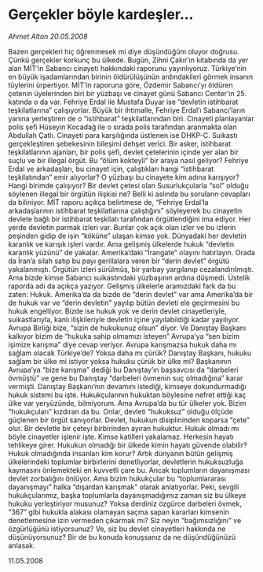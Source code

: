 # Gerçekler böyle kardeşler...

*Ahmet Altan 20.05.2008*

<div class="yazi">Bazen gerçekleri hiç öğrenmesek mi diye düşündüğüm oluyor doğrusu.
Çünkü gerçekler korkunç bu ülkede.
Bugün, Zihni Çakır’ın kitabında da yer alan MİT’in Sabancı cinayeti hakkındaki raporunu yayınlıyoruz.
Türkiye’nin en büyük işadamlarından birinin öldürülüşünün ardındakileri görmek insanın tüylerini ürpertiyor.
MİT’in raporuna göre, Özdemir Sabancı’yı öldüren çetenin üyelerinden biri bir yüzbaşı ve cinayet günü Sabancı Center’ın 25. katında o da var.
Fehriye Erdal ile Mustafa Duyar ise “devletin istihbarat teşkilatlarına” çalışıyorlar.
Büyük bir ihtimalle, Fehriye Erdal’ı Sabancı’ların yanına yerleştiren de o “istihbarat” teşkilatlarından biri.
Cinayeti planlayanlar polis şefi Hüseyin Kocadağ ile o sırada polis tarafından aranmakta olan Abdullah Çatlı.
Cinayeti para karşılığında üstlenen ise DHKP-C.
Suikastı gerçekleştiren şebekesinin bileşimi dehşet verici.
Bir asker, istihbarat teşkilatlarının ajanları, bir polis şefi, devlet çetelerinin içinde yer alan bir suçlu ve bir illegal örgüt.
Bu “ölüm kokteyli” bir araya nasıl geliyor?
Fehriye Erdal ve arkadaşları, bu cinayet için, çalıştıkları hangi “istihbarat teşkilatından” emir alıyorlar?
O yüzbaşı bu cinayete kim adına karışıyor? Hangi birimde çalışıyor?
Bir devlet çetesi olan Susurlukçularla “sol” olduğu söylenen illegal bir örgütün ilişkisi ne?
Belli ki aslında bu soruların cevapları da biliniyor.
MİT raporu açıkça belirtmese de, “Fehriye Erdal’la arkadaşlarının istihbarat teşkilatlarına çalıştığını” söyleyerek bu cinayetin devlete bağlı bir istihbarat teşkilatı tarafından örgütlendiğini ima ediyor.
Her yerde devletin parmak izleri var.
Bunlar çok açık olan izler ve bu izlerin peşinden gidip de işin “köküne” ulaşan kimse yok.
Dünyadaki her devletin karanlık ve karışık işleri vardır.
Ama gelişmiş ülkelerde hukuk “devletin karanlık yüzünü” de yakalar.
Amerika’daki “İrangate” olayını hatırlayın.
Orada da İran’a silah satıp bu payı gerillalara veren bir “derin devlet” örgütü yakalanmıştı.
Örgütün izleri sürülmüş, bir yarbay yargılanıp cezalandırılmıştı.
Ama bizde kimse Sabancı suikastındaki yüzbaşının ardına düşmedi.
Üstelik raporda adı da açıkça yazıyor.
Gelişmiş ülkelerle aramızdaki fark da bu zaten:
Hukuk.
Amerika’da da bizde de “derin devlet” var ama Amerika’da bir de hukuk var ve “derin devletin” yayılıp bütün devleti ele geçirmesini bu hukuk engelliyor.
Bizde ise hukuk yok ve derin devlet cinayetleriyle, suikastlarıyla, kanlı ilişkileriyle devletin içine yayılabildiği kadar yayılıyor.
Avrupa Birliği bize, “sizin de hukukunuz olsun” diyor.
Ve Danıştay Başkanı kalkıyor bizim de “hukuka sahip olmamızı isteyen” Avrupa’ya “sen bizim işimize karışma” diye cevap veriyor.
Avrupa karışmazsa hukuk daha mı sağlam olacak Türkiye’de?
Yoksa daha mı çürük?
Danıştay Başkanı, hukuku sağlam bir ülke mi istiyor yoksa hukuku çürük bir ülke mi?
Başkanının Avrupa’ya “bize karışma” dediği bu Danıştay’ın başsavcısı da “darbeleri övmüştü” ve gene bu Danıştay “darbeleri övmenin suç olmadığına” karar vermişti.
Danıştay Başkanı’nın devamını istediği, kimseye dokundurmadığı hukuk sistemi bu işte.
Hukukçularının hukuktan böylesine nefret ettiği kaç ülke var yeryüzünde, bilmiyorum.
Ama Avrupa’da bu tür ülkeler yok.
Bizim “hukukçuları” kızdıran da bu.
Onlar, devleti “hukuksuz” olduğu ölçüde güçlenen bir örgüt sanıyorlar.
Devlet, hukukun disiplininden koparsa “çete” olur.
Bir devletle bir çeteyi birbirinden ayıran hukuktur.
Hukuk olmadı mı böyle cinayetler işlenir işte.
Kimse katilleri yakalamaz.
Herkesin hayatı tehlikeye girer.
Hukukun olmadığı bir ülkede kimin hayatı güvende olabilir?
Hukuk olmadığında insanları kim korur?
Artık dünyanın bütün gelişmiş ülkelerindeki toplumlar birbirlerini denetliyorlar, devletlerin hukuksuzluğa kaymasını önlemekteki en kuvvetli çare bu.
Ancak toplumların dayanışması devlet zorbalığını önlüyor.
Ama bizim hukukçular bu “toplumlararası dayanışmayı” halka “dışardan karışmak” olarak anlatıyorlar.
Peki, sevgili hukukçularımız, başka toplumlarla dayanışmadığımız zaman siz bu ülkeye hukuku yerleştiriyor musunuz?
Yoksa derdiniz özgürce darbeleri övmek, “367” gibi hukukla alakası olamayan saçma sapan kararları kimsenin denetlemesine izin vermeden çıkarmak mı?
Siz neyin “bağımsızlığını” ve özgürlüğünü istiyorsunuz?
Ve, siz bu devlet cinayetleri hakkında ne düşünüyorsunuz?
Bir de bu konuda konuşsanız da ne düşündüğünüzü anlasak.

11.05.2008
              </div>
